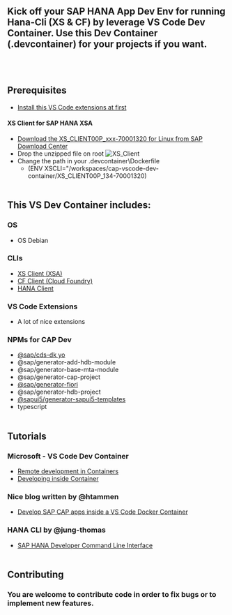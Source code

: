 ## Kick off your SAP HANA App Dev Env for running Hana-Cli (XS & CF) by leverage VS Code Dev Container. Use this Dev Container (.devcontainer) for your projects if you want.
<br/><br/>

## Prerequisites
- [Install this VS Code extensions at first](https://code.visualstudio.com/docs/remote/containers-tutorial#_install-the-extension)

#### XS Client for SAP HANA XSA
- [Download the XS_CLIENT00P_xxx-70001320 for Linux from SAP Download Center](https://launchpad.support.sap.com/#/softwarecenter/template/products/related/_APP=00200682500000001943&_EVENT=DISPHIER&HEADER=Y&FUNCTIONBAR=N&EVENT=TREE&NE=NAVIGATE&ENR=73554900100900001301&V=MAINT/SAP%20HANA%20PLATFORM%20EDITION%202.0)
- Drop the unzipped file on root
![XS_Client](https://github.com/draschke/vscode-sap-hana-dev-environment-for-cf-and-xs/blob/main/images/xs-client.png)
- Change the path in your .devcontainer\Dockerfile
  - (ENV XSCLI="/workspaces/cap-vscode-dev-container/XS_CLIENT00P_134-70001320)
<br/><br/>


## This VS Dev Container includes:
### OS
  - OS Debian
### CLIs
  - [XS Client (XSA)](https://launchpad.support.sap.com/#/softwarecenter/template/products/related/_APP=00200682500000001943&_EVENT=DISPHIER&HEADER=Y&FUNCTIONBAR=N&EVENT=TREE&NE=NAVIGATE&ENR=73554900100900001301&V=MAINT/SAP%20HANA%20PLATFORM%20EDITION%202.0)
  - [CF Client (Cloud Foundry)](https://docs.cloudfoundry.org/cf-cli/install-go-cli.html#pkg-linux)
  - [HANA Client](https://www.npmjs.com/package/hana-cli)

### VS Code Extensions
  - A lot of nice extensions
  
### NPMs for CAP Dev
  - [@sap/cds-dk yo](https://www.npmjs.com/package/@sap/cds-dk)
  - @sap/generator-add-hdb-module
  - @sap/generator-base-mta-module
  - @sap/generator-cap-project
  - [@sap/generator-fiori](https://www.npmjs.com/package/@sap/generator-fiori)
  - @sap/generator-hdb-project
  - [@sapui5/generator-sapui5-templates](https://www.npmjs.com/package/@sapui5/generator-sapui5-templates)
  - typescript 
<br/><br/>

## Tutorials
### Microsoft - VS Code Dev Container
- [Remote development in Containers](https://code.visualstudio.com/docs/remote/containers-tutorial)
- [Developing inside Container](https://code.visualstudio.com/docs/remote/containers)

### Nice blog written by @htammen
- [Develop SAP CAP apps inside a VS Code Docker Container](https://blogs.sap.com/2020/02/20/develop-sap-cap-apps-inside-a-vs-code-docker-container/)

### HANA CLI by @jung-thomas
- [SAP HANA Developer Command Line Interface](https://github.com/SAP-samples/hana-developer-cli-tool-example)
<br/><br/>

## Contributing

### You are welcome to contribute code in order to fix bugs or to implement new features.
